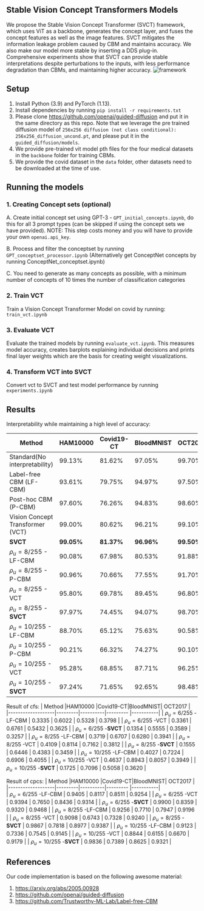## Stable Vision Concept Transformers Models
 We propose the Stable Vision Concept Transformer (SVCT) framework, which uses ViT as a backbone, generates the concept layer, and fuses the concept features as well as the image features. SVCT mitigates the information leakage problem caused by CBM and maintains accuracy. We also make our model more stable by inserting a DDS plug-in. Comprehensive experiments show that SVCT can provide stable interpretations despite perturbations to the inputs, with less performance degradation than CBMs, and maintaining higher accuracy.
![framework](https://github.com/HuaGuaiGuai/Stable-Vision-Concept-Transformers/assets/115633787/e4409afe-47cb-45f3-890a-7dc256e7655e)


## Setup
1. Install Python (3.9) and PyTorch (1.13).
2. Install dependencies by running `pip install -r requirements.txt`
3. Please clone https://github.com/openai/guided-diffusion and put it in the same directory as this repo. Note that we leverage the pre trained diffusion model of `256x256 diffusion (not class conditional): 256x256_diffusion_uncond.pt`, and please put it in the `guided_diffusion/models`.  
4. We provide pre-trained vit model pth files for the four medical datasets in the `backbone` folder for training CBMs.
5. We provide the covid dataset in the `data` folder, other datasets need to be downloaded at the time of use.


## Running the models

### 1. Creating Concept sets (optional)
A. Create initial concept set using GPT-3 - `GPT_initial_concepts.ipynb`, do this for all 3 prompt types (can be skipped if using the concept sets we have provided). NOTE: This step costs money and you will have to provide your own `openai.api_key`.

B. Process and filter the conceptset by running `GPT_conceptset_processor.ipynb` (Alternatively get ConceptNet concepts by running ConceptNet_conceptset.ipynb)

C. You need to generate as many concepts as possible, with a minimum number of concepts of 10 times the number of classification categories

### 2. Train VCT 
Train a Vision Concept Transformer Model on covid by running:  `train_vct.ipynb`

### 3. Evaluate VCT

Evaluate the trained models by running `evaluate_vct.ipynb`. This measures model accuracy, creates barplots explaining individual decisions and prints final layer weights which are the basis for creating weight visualizations.

### 4. Transform VCT into SVCT
Convert vct to SVCT and test model performance by running `experiments.ipynb`

## Results

Interpretability while maintaining a high level of accuracy:

|           Method  |HAM10000 |Covid19-CT|BloodMNIST|  OCT2017  |          
|-------------------|---------|----------|--------- |-----------|
|Standard(No interpretability)   | 99.13%  | 81.62%   | 97.05%   | 99.70%    |
| Label-free CBM (LF-CBM)        | 93.61%  | 79.75%   | 94.97%   | 97.50%    |
| Post-hoc CBM (P-CBM)           | 97.60%  | 76.26%   | 94.83%   | 98.60%    |
|Vision Concept Transformer (VCT)| 99.00%  | 80.62%   | 96.21%   | 99.10%    |
| **SVCT**                       | **99.05%**  | **81.37%**   | **96.96%**   | **99.50%**    |
| $\rho_u = 8/255$ - LF-CBM      | 90.08%  | 67.98%   | 80.53%   | 91.88%$   |
| $\rho_u = 8/255$ - P-CBM       | 90.96%  | 70.66%   | 77.55%   | 91.70%    |
| $\rho_u = 8/255$ - VCT         | 95.80%  | 69.78%   | 89.45%   | 96.80%    |
| $\rho_u = 8/255$ -**SVCT**     | 97.97%  | 74.45%   | 94.07%   | 98.70%    |
| $\rho_u = 10/255$ - LF-CBM     | 88.70%  | 65.12%   | 75.63%   | 90.58%    |
| $\rho_u = 10/255$ - P-CBM      | 90.21%  | 66.32%   | 74.27%   | 90.10%    |
| $\rho_u = 10/255$ - VCT        | 95.28%  | 68.85%   | 87.71%   | 96.25%    |
| $\rho_u = 10/255$ -**SVCT**    | 97.24%  | 71.65%   | 92.65%   | 98.48%    |

Result of cfs: 
|           Method  |HAM10000 |Covid19-CT|BloodMNIST|  OCT2017  |          
|-------------------|---------|----------|--------- |-----------|
| $\rho_u = 6/255$ -LF-CBM       | 0.3335  | 0.6022   | 0.5328   | 0.3798    |
| $\rho_u = 6/255$ -VCT          | 0.3361  | 0.6761   | 0.5432   | 0.3625    |
| $\rho_u = 6/255$ -**SVCT**     | 0.1354  | 0.5555   | 0.3589   | 0.3257    |
| $\rho_u = 8/255$ -LF-CBM       | 0.3719  | 0.6707   | 0.6280   | 0.3941    |
| $\rho_u = 8/255$ -VCT          | 0.4109  | 0.8114   | 0.7162   | 0.3812    |
| $\rho_u = 8/255$ -**SVCT**     | 0.1555  | 0.6446   | 0.4383   | 0.3459    |
| $\rho_u = 10/255$ -LF-CBM      | 0.4027  | 0.7224   | 0.6906   | 0.4055    |
| $\rho_u = 10/255$ -VCT         | 0.4637  | 0.8943   | 0.8057   | 0.3949    |
| $\rho_u = 10/255$ -**SVCT**    | 0.1725  | 0.7096   | 0.5058   | 0.3620    |

Result of cpcs:
|           Method  |HAM10000 |Covid19-CT|BloodMNIST|  OCT2017  |          
|-------------------|---------|----------|--------- |-----------|       
| $\rho_u = 6/255$ -LF-CBM       | 0.9405  | 0.8117   | 0.8511   | 0.9254    |
| $\rho_u = 6/255$ -VCT          | 0.9394  | 0.7650   | 0.8436   | 0.9314    |
| $\rho_u = 6/255$ -**SVCT**     | 0.9900  | 0.8359   | 0.9320   | 0.9468    |
| $\rho_u = 8/255$ -LF-CBM       | 0.9256  | 0.7710   | 0.7947   | 0.9196    |
| $\rho_u = 8/255$ -VCT          | 0.9098  | 0.6743   | 0.7328   | 0.9240    |
| $\rho_u = 8/255$ -**SVCT**     | 0.9867  | 0.7818   | 0.8977   | 0.9387    |
| $\rho_u = 10/255$ -LF-CBM      | 0.9123  | 0.7336   | 0.7545   | 0.9145    |
| $\rho_u = 10/255$ -VCT         | 0.8844  | 0.6155   | 0.6670   | 0.9179    |
| $\rho_u = 10/255$ -**SVCT**    | 0.9836  | 0.7389   | 0.8625   | 0.9321    |

## References

Our code implementation is based on the following awesome material:

1. https://arxiv.org/abs/2005.00928
2. https://github.com/openai/guided-diffusion
3. https://github.com/Trustworthy-ML-Lab/Label-free-CBM
